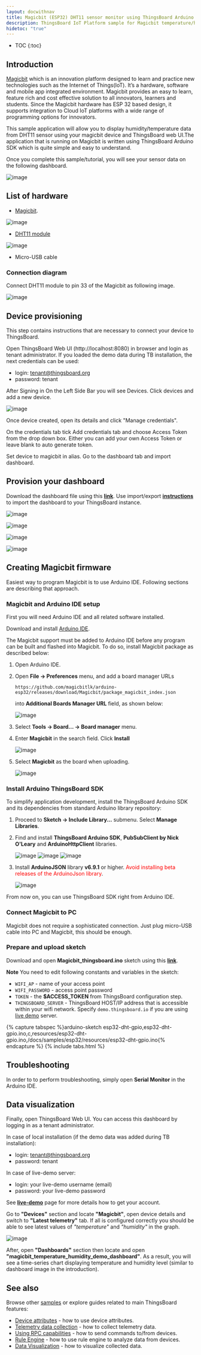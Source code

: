 ```yaml
---
layout: docwithnav
title: Magicbit (ESP32) DHT11 sensor monitor using ThingsBoard Arduino SDK
description: ThingsBoard IoT Platform sample for Magicbit temperature/humidity monitor using ThingsBoard Arduino SDK
hidetoc: "true"
---
```


* TOC
{:toc}

## Introduction


[Magicbit](https://www.magicbit.cc) which is an innovation platform designed to learn and practice new technologies such as the Internet of Things(IoT). It’s a hardware, software and mobile app integrated environment.  Magicbit provides an easy to learn, feature rich and cost effective solution to all innovators, learners and students. Since the Magicbit hardware has ESP 32 based design, it supports integration to Cloud IoT platforms with a wide range of programming options for innovators.

This sample application will allow you to display humidity/temperature data from DHT11 sensor using your magicbit device and ThingsBoard web UI.The application that is running on Magicbit is written using ThingsBoard Arduino SDK which is quite simple and easy to understand.

Once you complete this sample/tutorial, you will see your sensor data on the following dashboard.

 ![image](/images/samples/magicbit/DashboardTemp_NEW.jpeg)

## List of hardware

 - [Magicbit](https://www.magicbit.cc).

  ![image](/images/samples/magicbit/magicbit_unit.png)

 - [DHT11 module](https://www.magicbit.cc)

  ![image](/images/samples/magicbit/Temprature%20%26%20Humidity%20Sensor.png)

 - Micro-USB cable



### Connection diagram

Connect DHT11 module to pin 33 of the Magicbit as following image.

![image](/images/samples/magicbit/magicbit%20dht11.png)

## Device provisioning

This step contains instructions that are necessary to connect your device to ThingsBoard.

Open ThingsBoard Web UI (http://localhost:8080) in browser and login as tenant administrator.
If you loaded the demo data during TB installation, the next credentials can be used:

 - login: tenant@thingsboard.org
 - password: tenant

After Signing in On the Left Side Bar you will see Devices. Click devices and add a new device.

![image](/images/samples/magicbit/Addnewdevice_NEW.jfif)

Once device created, open its details and click "Manage credentials".

On the credentials tab tick Add credentials tab and choose Access Token from the drop down box. Either you can add your own Access Token or leave blank to auto generate token.

Set device to magicbit in alias. Go to the dashboard tab and import dashboard.

## Provision your dashboard

Download the dashboard file using this [**link**](/docs/samples/magicbit/magicbit__temperature___humidity_demo_dashboard.json).
Use import/export [**instructions**](/docs/user-guide/ui/dashboards/#dashboard-importexport) to import the dashboard to your ThingsBoard instance.

![image](/images/samples/magicbit/importdashboard_NEW.jpeg)

![image](/images/samples/magicbit/setofDashboards_NEW.jpeg)

![image](/images/samples/magicbit/Editaliases_NEW.jpeg)

![image](/images/samples/magicbit/Entityaliases_NEW.jpeg)

## Creating Magicbit firmware

Easiest way to program Magicbit is to use Arduino IDE. Following sections are describing that approach.

### Magicbit and Arduino IDE setup

First you will need Arduino IDE and all related software installed.

Download and install [Arduino IDE](https://www.arduino.cc/en/Main/Software).

The Magicbit support must be added to Arduino IDE before any program can be built and flashed into Magicbit. To do so, install Magicbit package as described below:

1. Open Arduino IDE.

1. Open **File -> Preferences** menu, and add a board manager URLs

   ```
   https://github.com/magicbitlk/arduino-esp32/releases/download/Magicbit/package_magicbit_index.json
   ```

   into **Additional Boards Manager URL** field, as shown below:

   ![image](/images/samples/magicbit/Preferences_NEW.jpeg)

1. Select **Tools -> Board... -> Board manager** menu.

1. Enter **Magicbit** in the search field. Click **Install**

   ![image](/images/samples/magicbit/ard_1NEW.jpeg)
   
1. Select **Magicbit** as the board when uploading.

   ![image](/images/samples/magicbit/ard_2NEW.jpeg)

### Install Arduino ThingsBoard SDK

To simplify application development, install the ThingsBoard Arduino SDK and its dependencies from standard Arduino library repository:

1. Proceed to **Sketch -> Include Library...** submenu. Select **Manage Libraries**.

1. Find and install **ThingsBoard Arduino SDK**, **PubSubClient by Nick O'Leary** and **ArduinoHttpClient** libraries.

   ![image](/images/samples/esp32/gpio-temperature/install-thingsboard-arduino.png)
   ![image](/images/samples/esp32/gpio-temperature/install-pubsubclient-arduino.png)
   ![image](/images/samples/esp32/gpio-temperature/install-arduinohttpclient-arduino.png)

1. Install **ArduinoJSON** library **v6.9.1** or higher. <span style="color:red">Avoid installing beta releases of the ArduinoJson library</span>.

   ![image](/images/samples/esp32/gpio-temperature/do-not-use-beta-version-arduinojson.png)

From now on, you can use ThingsBoard SDK right from Arduino IDE.


### Connect **Magicbit** to PC

Magicbit does not require a sophisticated connection. Just plug micro-USB cable into PC and Magicbit, this should be enough.

### Prepare and upload sketch

Download and open **Magicbit_thingsboard.ino** sketch using this [**link**](/docs/samples/magicbit/Magicbit_thingsboard.ino).

**Note** You need to edit following constants and variables in the sketch:

- `WIFI_AP` - name of your access point
- `WIFI_PASSWORD` - access point password
- `TOKEN` - the **$ACCESS_TOKEN** from ThingsBoard configuration step.
- `THINGSBOARD_SERVER` - ThingsBoard HOST/IP address that is accessible within your wifi network. Specify `demo.thingsboard.io` if you are using [live demo](https://demo.thingsboard.io/) server.

{% capture tabspec %}arduino-sketch
esp32-dht-gpio,esp32-dht-gpio.ino,c,resources/esp32-dht-gpio.ino,/docs/samples/esp32/resources/esp32-dht-gpio.ino{% endcapture %}
{% include tabs.html %}

## Troubleshooting

In order to to perform troubleshooting, simply open **Serial Monitor** in the Arduino IDE.

## Data visualization

Finally, open ThingsBoard Web UI. You can access this dashboard by logging in as a tenant administrator.

In case of local installation (if the demo data was added during TB installation):

 - login: tenant@thingsboard.org
 - password: tenant

In case of live-demo server:

 - login: your live-demo username (email)
 - password: your live-demo password

See **[live-demo](/docs/user-guide/live-demo/)** page for more details how to get your account.

Go to **"Devices"** section and locate **"Magicbit"**, open device details and switch to **"Latest telemetry"** tab.
If all is configured correctly you should be able to see latest values of *"temperature"* and *"humidity"* in the graph.

![image](/images/samples/magicbit/DashboardAfter_NEW.jpeg)

After, open **"Dashboards"** section then locate and open **"magicbit_temperature_humidity_demo_dashboard"**.
As a result, you will see a time-series chart displaying temperature and humidity level (similar to dashboard image in the introduction).

## See also

Browse other [samples](/docs/samples) or explore guides related to main ThingsBoard features:

 - [Device attributes](/docs/user-guide/attributes/) - how to use device attributes.
 - [Telemetry data collection](/docs/user-guide/telemetry/) - how to collect telemetry data.
 - [Using RPC capabilities](/docs/user-guide/rpc/) - how to send commands to/from devices.
 - [Rule Engine](/docs/user-guide/rule-engine/) - how to use rule engine to analyze data from devices.
 - [Data Visualization](/docs/user-guide/visualization/) - how to visualize collected data.
